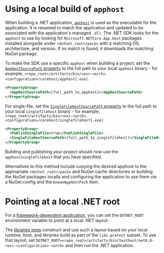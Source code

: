# Using a local build of `apphost`

When building a .NET application, [`apphost`](../../../design/features/host-components.md#entry-point-hosts) is used as the executable for the application. It is renamed to match the application and updated to be associated with the application's managed `.dll`. The .NET SDK looks for the `apphost` to use by looking for `Microsoft.NETCore.App.Host` packages installed alongside under `<dotnet_root>/packs` with a matching OS, architecture, and version. If no match is found, it downloads the matching NuGet package.

To make the SDK use a specific `apphost` when building a project, set the [`AppHostSourcePath` property](https://github.com/dotnet/sdk/blob/f106bca2c28aeb4de8cafa8ff818bd8613908964/src/Tasks/Microsoft.NET.Build.Tasks/targets/Microsoft.NET.Sdk.FrameworkReferenceResolution.targets#L295) to the full path to your local `apphost` binary - for example, `<repo_root>/artifacts/bin/<os>-<arch>.<configuration>/corehost/apphost[.exe]`.

```xml
<PropertyGroup>
  <AppHostSourcePath>[full_path_to_apphost]</AppHostSourcePath>
</PropertyGroup>
```

For single-file, set the [`SingleFileHostSourcePath` property](https://github.com/dotnet/sdk/blob/f106bca2c28aeb4de8cafa8ff818bd8613908964/src/Tasks/Microsoft.NET.Build.Tasks/targets/Microsoft.NET.Sdk.FrameworkReferenceResolution.targets#L305) to the full path to your local `singlefilehost` binary - for example, `<repo_root>/artifacts/bin/<os>-<arch>.<configuration>/corehost/singlefilehost[.exe]`

```xml
<PropertyGroup>
  <PublishSingleFile>true</PublishSingleFile>
  <SingleFileHostSourcePath>[full_path_to_singlefilehost]</SingleFileHostSourcePath>
</PropertyGroup>
```

Building and publishing your project should now use the `apphost`/`singlefilehost` that you have specified.

Alternatives to this method include copying the desired apphost to the appropriate `<dotnet_root>/packs` and NuGet cache directories or building the NuGet packages locally and configuring the application to use them via a NuGet.config and the `KnownAppHostPack` item.

# Pointing at a local .NET root

For a [framework-dependent application](https://learn.microsoft.com/dotnet/core/deploying/#publish-framework-dependent), you can set the `DOTNET_ROOT` environment variable to point at a local .NET layout.

The [libraries tests](../libraries/testing.md) construct and use such a layout based on your local runtime, host, and libraries build as part of the `libs.pretest` subset. To use that layout, set `DOTNET_ROOT=<repo_root>/artifacts/bin/testhost/net8.0-<os>-<configuration>-<arch>` and then run the .NET application.
